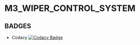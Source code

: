 # M3_WIPER_CONTROL_SYSTEM #

## BADGES ##

* Codacy [![Codacy Badge](https://app.codacy.com/project/badge/Grade/af977f2e95a544fb9cb4a739ae21a37d)](https://www.codacy.com/gh/Kalainesan/M3_WIPER_CONTROL_SYSTEM/dashboard?utm_source=github.com&amp;utm_medium=referral&amp;utm_content=Kalainesan/M3_WIPER_CONTROL_SYSTEM&amp;utm_campaign=Badge_Grade) 
